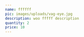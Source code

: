 ```yaml
---
name: ffffff
pic: images/uploads/vag-eye.jpg
description: woo fffff description
quantity: 2
price: 10
---
```


